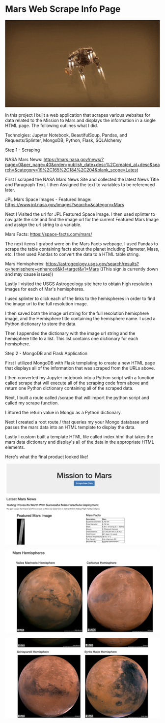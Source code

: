 # Mars Web Scrape Info Page

![](Mars-Perseverance-Landing.gif)

In this project I built a web application that scrapes various websites for data related to the Mission to Mars and displays the information in a single HTML page. The following outlines what I did. 

Technolgies: Jupyter Notebook, BeautifulSoup, Pandas, and Requests/Splinter, MongoDB, Python, Flask, SQLAlchemy 

Step 1 - Scraping

NASA Mars News: https://mars.nasa.gov/news/?page=0&per_page=40&order=publish_date+desc%2Ccreated_at+desc&search=&category=19%2C165%2C184%2C204&blank_scope=Latest

First I scraped the NASA Mars News Site and collected the latest News Title and Paragraph Text. I then Assigned the text to variables to be referenced later.


JPL Mars Space Images - Featured Image: https://www.jpl.nasa.gov/images?search=&category=Mars


Next I Visited the url for JPL Featured Space Image. I then used splinter to navigate the site and find the image url for the current Featured Mars Image and assign the url string to a variable.


Mars Facts: https://space-facts.com/mars/


The next items I grabed were on the Mars Facts webpage. I used Pandas to scrape the table containing facts about the planet including Diameter, Mass, etc. I then used Pandas to convert the data to a HTML table string.


Mars Hemispheres: https://astrogeology.usgs.gov/search/results?q=hemisphere+enhanced&k1=target&v1=Mars ((This sign is currently down and may cause issues))


Lastly I visited the USGS Astrogeology site here to obtain high resolution images for each of Mar's hemispheres.


I used splinter to click each of the links to the hemispheres in order to find the image url to the full resolution image.


I then saved both the image url string for the full resolution hemisphere image, and the Hemisphere title containing the hemisphere name. I used a Python dictionary to store the data.


Then I appended the dictionary with the image url string and the hemisphere title to a list. This list contains one dictionary for each hemisphere.


Step 2 - MongoDB and Flask Application

First I utilized MongoDB with Flask templating to create a new HTML page that displays all of the information that was scraped from the URLs above.


I then converted my Jupyter notebook into a Python script with a function called scrape that will execute all of the scraping code from above and return one Python dictionary containing all of the scraped data.


Next, I built a route called /scrape that will import the python script and called my scrape function.

I Stored the return value in Mongo as a Python dictionary.


Next I created a root route / that queries my your Mongo database and passes the mars data into an HTML template to display the data.


Lastly I custom built a template HTML file called index.html that takes the mars data dictionary and display's all of the data in the appropriate HTML elements. 

Here's what the final product looked like!

![](https://github.com/chandlergibbons/Mars-Web-Scrape-Info-Page/blob/a9ab8837cd839dab82dcb30862613ecc3ca1b91c/finished_page_images/Screen%20Shot%202021-02-27%20at%2010.34.24%20PM.png)

![](https://github.com/chandlergibbons/Mars-Web-Scrape-Info-Page/blob/fd1b3c97559e55e1a7692dd02896d84873d7311a/finished_page_images/Screen%20Shot%202021-02-27%20at%2010.34.48%20PM.png)

![](https://github.com/chandlergibbons/Mars-Web-Scrape-Info-Page/blob/fd1b3c97559e55e1a7692dd02896d84873d7311a/finished_page_images/Screen%20Shot%202021-02-27%20at%2010.34.53%20PM.png)
